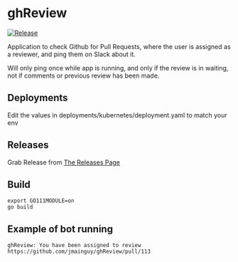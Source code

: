 # ghReview
[![Release](https://img.shields.io/github/release/Jmainguy/ghReview.svg?style=flat-square)](https://github.com/Jmainguy/ghReview/releases/latest)

Application to check Github for Pull Requests, where the user is assigned as a reviewer, and ping them on Slack about it.

Will only ping once while app is running, and only if the review is in waiting, not if comments or previous review has been made.

## Deployments
Edit the values in deployments/kubernetes/deployment.yaml to match your env

## Releases
Grab Release from [The Releases Page](https://github.com/Jmainguy/ghReview/releases)

## Build
```/bin/bash
export GO111MODULE=on
go build
```

## Example of bot running
```slack
ghReview: You have been assigned to review https://github.com/jmainguy/ghReview/pull/113
```
